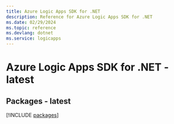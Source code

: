 ```yaml
---
title: Azure Logic Apps SDK for .NET
description: Reference for Azure Logic Apps SDK for .NET
ms.date: 02/29/2024
ms.topic: reference
ms.devlang: dotnet
ms.service: logicapps
---
```

# Azure Logic Apps SDK for .NET - latest
## Packages - latest
[!INCLUDE [packages](logic-apps-index.md)]